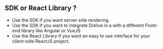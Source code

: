 ## SDK or React Library ?

- Use the SDK if you want server side rendering.
- Use the SDK if you want to integrate Distive in a with a different Front-end library like Angular or VueJS
- Use the React Library if you want an easy to use interface for your client-side ReactJS project.